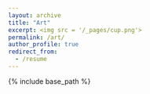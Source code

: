 ```yaml
---
layout: archive
title: "Art"
excerpt: <img src = '/_pages/cup.png'>
permalink: /art/
author_profile: true
redirect_from:
  - /resume
---
```


{% include base_path %}
